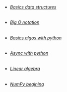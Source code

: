 
- ###### [Basics data structures](data_structures.md)

- ###### [Big O notation](bigo_notation.md)

- ###### [Basics algos with python](basic_algos.md)

- ###### [Async with python](async.md)

- ###### [Linear algebra](linear_algebra.md)

- ###### [NumPy begining](numpy_begining.md)
